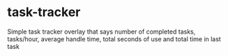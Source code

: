 # task-tracker
Simple task tracker overlay that says number of completed tasks, tasks/hour, average handle time, total seconds of use and total time in last task
